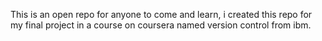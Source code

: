 This is an open repo for anyone to come and learn, i created this repo for my final project in a course on coursera named version control from ibm.
